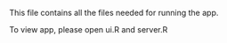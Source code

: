This file contains all the files needed for running the app.

To view app, please open ui.R and server.R
